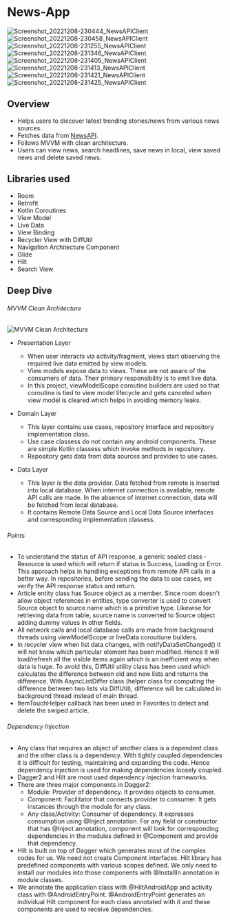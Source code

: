 # News-App
![Screenshot_20221208-230444_NewsAPIClient](https://user-images.githubusercontent.com/39825424/206529539-365d6046-e34e-4d7e-a667-0003b35b3950.jpg)
![Screenshot_20221208-230458_NewsAPIClient](https://user-images.githubusercontent.com/39825424/206529590-c0422f36-a414-4eae-a437-a1e2cbdeb2d8.jpg)
![Screenshot_20221208-231255_NewsAPIClient](https://user-images.githubusercontent.com/39825424/206529610-318bfacb-75d8-42c1-b8e0-d9e7f739ab1a.jpg)
![Screenshot_20221208-231346_NewsAPIClient](https://user-images.githubusercontent.com/39825424/206529637-b1e07b18-0bc3-404f-acd3-bdba01ea33a1.jpg)
![Screenshot_20221208-231405_NewsAPIClient](https://user-images.githubusercontent.com/39825424/206529686-4ba8514b-24ba-44cc-96c4-73eecb4f02cf.jpg)
![Screenshot_20221208-231413_NewsAPIClient](https://user-images.githubusercontent.com/39825424/206529722-105e715f-c17d-478d-9f85-adc6b9834dc5.jpg)
![Screenshot_20221208-231421_NewsAPIClient](https://user-images.githubusercontent.com/39825424/206529745-5abd2dcf-9736-4ae1-9bb0-c29319893d4b.jpg)
![Screenshot_20221208-231425_NewsAPIClient](https://user-images.githubusercontent.com/39825424/206529779-38750b87-1abe-48c1-bf23-7645736979ad.jpg)

## Overview
* Helps users to discover latest trending stories/news from various news sources. 
* Fetches data from [NewsAPI](https://newsapi.org/). 
* Follows MVVM with clean architecture.
* Users can view news, search headlines, save news in local, view saved news and delete saved news.

## Libraries used
* Room
* Retrofit
* Kotlin Coroutines
* View Model
* Live Data
* View Binding
* Recycler View with DiffUtil
* Navigation Architecture Component
* Glide
* Hilt
* Search View

## Deep Dive
###### MVVM Clean Architecture
![MVVM Clean Architecture](https://user-images.githubusercontent.com/39825424/206482851-5dac75fe-1bbc-4f4b-ac48-a6ee51614ee7.jpg)

* Presentation Layer
   * When user interacts via activity/fragment, views start observing the required live data emitted by view models.
   * View models expose data to views. These are not aware of the consumers of data. Their primary responsibility is to emit live data.
   * In this project, viewModelScope coroutine builders are used so that coroutine is tied to view model lifecycle and gets canceled when view model is cleared which helps in avoiding memory leaks.

* Domain Layer
  * This layer contains use cases, repository interface and repository implementation class.
  * Use case classess do not contain any android components. These are simple Kotlin classess which invoke methods in repository.
  * Repository gets data from data sources and provides to use cases.

* Data Layer
   * This layer is the data provider. Data fetched from remote is inserted into local database. When internet connection is available, remote API calls are made. In the absence of internet connection, data will be fetched from local database.
   * It contains Remote Data Source and Local Data Source interfaces and corresponding implementation classess.

###### Points
* To understand the status of API response, a generic sealed class - Resource is used which will return if status is Success, Loading or Error. This approach helps in handling exceptions from remote API calls in a better way. In repositories, before sending the data to use cases, we verify the API response status and return.
* Article entity class has Source object as a member. Since room doesn't allow object references in entities, type converter is used to convert Source object to source name which is a primitive type. Likewise for retrieving data from table, source name is converted to Source object adding dummy values in other fields.
* All network calls and local database calls are made from background threads using viewModelScope or liveData coroutiune builders.
* In recycler view when list data changes, with notifyDataSetChanged() it will not know which particular element has been modified. Hence it will load/refresh all the visible items again which is an inefficient way when data is huge. To avoid this, DiffUtil utility class has been used which calculates the difference between old and new lists and returns the difference. With AsyncListDiffer class (helper class for computing the difference between two lists via DiffUtil), difference will be calculated in background thread instead of main thread.
* ItemTouchHelper callback has been used in Favorites to detect and delete the swiped article.

###### Dependency Injection
* Any class that requires an object of another class is a dependent class and the other class is a dependency. With tightly coupled dependencies it is difficult for testing, maintaining and expanding the code. Hence dependency injection is used for making dependencies loosely coupled.
* Dagger2 and Hilt are most used dependency injection frameworks.
* There are three major components in Dagger2:
    * Module: Provider of dependency. It provides objects to consumer.
    * Component: Facilitator that connects provider to consumer. It gets instances through the module for any class. 
    * Any class/Activity: Consumer of dependency. It expresses consumption using @Inject annotation. For any field or constructor that has @Inject annotation, component will look for corresponding dependencies in the modules defined in @Component and provide that dependency.
* Hilt is built on top of Dagger which generates most of the complex codes for us. We need not create Component interfaces. Hilt library has predefined components with various scopes defined. We only need to install our modules into those components with @InstallIn annotation in module classes.
* We annotate the application class with @HiltAndroidApp and activity class with @AndroidEntryPoint. @AndroidEntryPoint generates an individual Hilt component for each class annotated with it and these components are used to receive dependencies.
